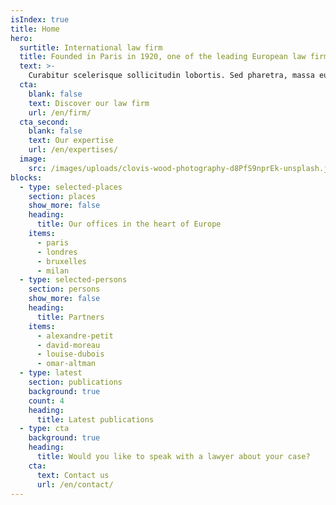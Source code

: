 ```yaml
---
isIndex: true
title: Home
hero:
  surtitle: International law firm
  title: Founded in Paris in 1920, one of the leading European law firms.
  text: >-
    Curabitur scelerisque sollicitudin lobortis. Sed pharetra, massa eu. Suspendisse egestas augue a egestas consectetur. Aliquam interdum hendrerit porta.
  cta:
    blank: false
    text: Discover our law firm
    url: /en/firm/
  cta_second:
    blank: false
    text: Our expertise
    url: /en/expertises/
  image:
    src: /images/uploads/clovis-wood-photography-d8PfS9nprEk-unsplash.jpg
blocks:
  - type: selected-places
    section: places
    show_more: false
    heading:
      title: Our offices in the heart of Europe
    items:
      - paris
      - londres
      - bruxelles
      - milan
  - type: selected-persons
    section: persons
    show_more: false
    heading:
      title: Partners
    items:
      - alexandre-petit
      - david-moreau
      - louise-dubois
      - omar-altman
  - type: latest
    section: publications
    background: true
    count: 4
    heading:
      title: Latest publications
  - type: cta
    background: true
    heading:
      title: Would you like to speak with a lawyer about your case?
    cta:
      text: Contact us
      url: /en/contact/
---
```

